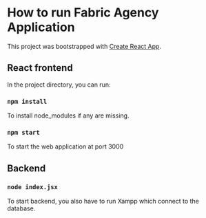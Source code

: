 # How to run Fabric Agency Application

This project was bootstrapped with [Create React App](https://github.com/facebook/create-react-app).

## React frontend

In the project directory, you can run:

### `npm install`

To install node_modules if any are missing.

### `npm start`

To start the web application at port 3000

## Backend

### `node index.jsx`

To start backend, you also have to run Xampp which connect to the database.
